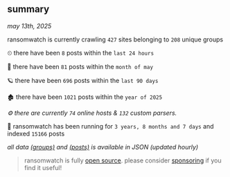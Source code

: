
## summary
_may 13th, 2025_

ransomwatch is currently crawling `427` sites belonging to `208` unique groups

⏲ there have been `8` posts within the `last 24 hours`

🦈 there have been `81` posts within the `month of may`

🪐 there have been `696` posts within the `last 90 days`

🏚 there have been `1021` posts within the `year of 2025`

_⚙️ there are currently `74` online hosts & `132` custom parsers._

🦕 ransomwatch has been running for `3 years, 8 months and 7 days` and indexed `15166` posts

_all data  [(groups)](http://ransomwhat.telemetry.ltd/groups) and [(posts)](http://ransomwhat.telemetry.ltd/posts) is available in JSON (updated hourly)_

> ransomwatch is fully [open source](https://github.com/joshhighet/ransomwatch#ransomwatch--). please consider [sponsoring](https://github.com/sponsors/joshhighet) if you find it useful!
